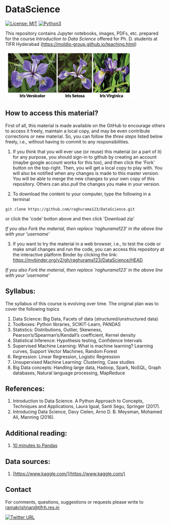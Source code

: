 # DataScience

[![License: MIT](https://img.shields.io/badge/License-MIT-yellow.svg)](https://opensource.org/licenses/MIT)
[![Python3](https://img.shields.io/badge/Language-Python3-red.svg)](https://www.python.org/download/releases/3.0/)

This repository contains Jupyter notebooks, images, PDFs, etc. prepared for the course _Introduction to Data Science_ offered for Ph. D. students at TIFR Hyderabad (https://moldis-group.github.io/teaching.html)

<img src="images/iris.png"  height="150" class="center">

## How to access this material?

First of all, this material is made available on the GitHub to encourage others to access it freely, maintain a local copy, and may be even contribute corrections or new material. So, you can follow the _three steps_ listed below freely, i.e., without having to commit to any responsibilities. 

1. If you think that you will ever use (or reuse) this material (or a part of it) for any purpose, you should sign-in to github by creating an account (maybe google account works for this too), and then click the 'Fork' button on the top-right. Then, you will get a local copy to play with. You will also be notified when any changes is made to this master version. You will be able to merge the new changes to your own copy of this repository. Others can also _pull_ the changes you make in your version.

2. To download the content to your computer, type the following in a terminal

```
git clone https://github.com/raghurama123/DataScience.git
```

or click the 'code' botton above and then click 'Download zip'

_If you also Fork the material, then replace 'raghurama123' in the above line with your 'username'_

3. If you want to try the material in a web browser, i.e., to test the code or make small changes and run the code, you can access this repository at the interactive platform Binder by clicking the link: https://mybinder.org/v2/gh/raghurama123/DataScience/HEAD

_If you also Fork the material, then replace 'raghurama123' in the above line with your 'username'_

## Syllabus: 
The syllabus of this course is evolving over time. The original plan was to cover the following topics

1. Data Science: Big Data, Facets of data (structured/unstructured data)   
2. Toolboxes: Python libraries, SCIKIT-Learn, PANDAS    
3. Statistics: Distributions, Outlier, Skewness, Pearson’s/Spearman’s/Kendall’s coefficient, Kernel density    
4. Statistical Inference: Hypothesis testing, Confidence Intervals    
5. Supervised Machine Learning: What is machine learning? Learning curves, Support Vector Machines, Random Forest    
6. Regression: Linear Regression, Logistic Regression      
7. Unsupervised Machine Learning: Clustering, Case studies    
8. Big Data concepts: Handling large data, Hadoop, Spark, NoSQL, Graph databases, Natural language processing, MapReduce    

## References:     
1. Introduction to Data Science. A Python Approach to Concepts, Techniques and Applications, Laura Igual, Santi Segu, Springer (2017).
2. Introducing Data Science, Davy Cielen, Arno D. B. Meysman, Mohamed Ali, Manning (2016).      

## Additional reading:    
1. [10 minutes to Pandas](https://pandas.pydata.org/docs/user_guide/10min.html#)   
 
## Data sources:    
1. [https://www.kaggle.com/](https://www.kaggle.com/)

## Contact
For comments, questions, suggestions or requests please write to ramakrishnan@tifrh.res.in 

[![Twitter URL](https://img.shields.io/twitter/url/https/twitter.com/raghurama123.svg?style=social&label=%20%40raghurama123)](https://twitter.com/raghurama123)
